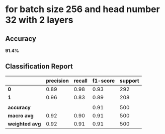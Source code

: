 
# for batch size 256 and head number 32 with 2 layers

## Accuracy
**91.4%**

## Classification Report
|           | precision | recall | f1-score | support |
|-----------|------------|--------|----------|---------|
| **0**     | 0.89       | 0.98   | 0.93     | 292     |
| **1**     | 0.96       | 0.83   | 0.89     | 208     |
|           |            |        |          |         |
| **accuracy**    |            |        | 0.91     | 500     |
| **macro avg**   | 0.92       | 0.90   | 0.91     | 500     |
| **weighted avg**| 0.92       | 0.91   | 0.91     | 500     |



